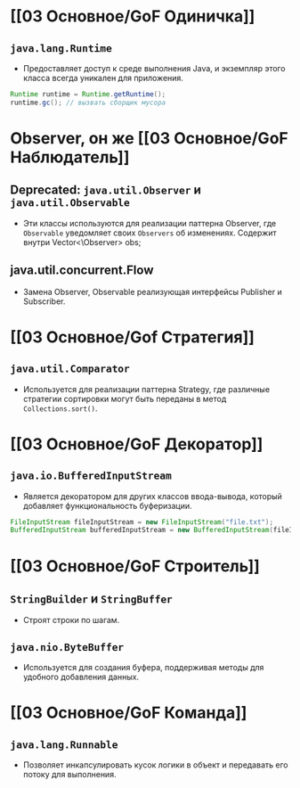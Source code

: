 # [[03 Основное/GoF Одиничка]]

## **`java.lang.Runtime`**

- Предоставляет доступ к среде выполнения Java, и экземпляр этого класса всегда уникален для приложения.

```java
Runtime runtime = Runtime.getRuntime(); 
runtime.gc(); // вызвать сборщик мусора
```

# Observer, он же [[03 Основное/GoF Наблюдатель]]

## Deprecated: `java.util.Observer` и `java.util.Observable`

- Эти классы используются для реализации паттерна Observer, где `Observable` уведомляет своих `Observers` об изменениях. Содержит внутри Vector<\Observer\> obs;
## java.util.concurrent.Flow

- Замена Observer, Observable  реализующая интерфейсы Publisher и Subscriber.

# [[03 Основное/Gof Стратегия]]

## `java.util.Comparator`

- Используется для реализации паттерна Strategy, где различные стратегии сортировки могут быть переданы в метод `Collections.sort()`.

# [[03 Основное/GoF Декоратор]]

## `java.io.BufferedInputStream`
 
- Является декоратором для других классов ввода-вывода, который добавляет функциональность буферизации.

```java
FileInputStream fileInputStream = new FileInputStream("file.txt");
BufferedInputStream bufferedInputStream = new BufferedInputStream(fileInputStream);
```

# [[03 Основное/GoF Строитель]]

## **`StringBuilder`** и **`StringBuffer`** 

- Строят строки по шагам.

## **`java.nio.ByteBuffer`** 

- Используется для создания буфера, поддерживая методы для удобного добавления данных.

# [[03 Основное/GoF Команда]]

## **`java.lang.Runnable`** 

- Позволяет инкапсулировать кусок логики в объект и передавать его потоку для выполнения.


